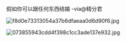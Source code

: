 假如你可以跟任何东西结婚 -via@精分君

![f8d0e73313054a37b6dfaeaa0d6d90f6.jpg](https://wxlzmt.github.io/cdn1/ext/qw/groups/30076/f8d0e73313054a37b6dfaeaa0d6d90f6.jpg)

![073855943cdd4f398c1cc3ade137e932.jpg](https://wxlzmt.github.io/cdn1/ext/qw/groups/30076/073855943cdd4f398c1cc3ade137e932.jpg)
